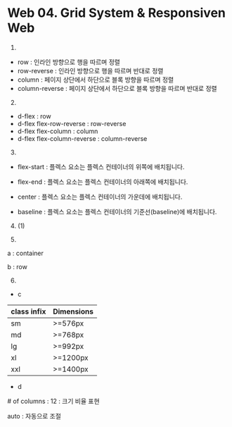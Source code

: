 # Web 04. Grid System & Responsiven Web



1. 

- row : 인라인 방향으로 행을 따르며 정렬
- row-reverse : 인라인 방향으로 행을 따르며 반대로 정렬
- column : 페이지 상단에서 하단으로 블록 방향을 따르며 정렬
- column-reverse : 페이지 상단에서 하단으로 블록 방향을 따르며 반대로 정렬



2. 

- d-flex : row
- d-flex flex-row-reverse : row-reverse
- d-flex flex-column : column
- d-flex flex-column-reverse : column-reverse



3. 

- flex-start : 플렉스 요소는 플렉스 컨테이너의 위쪽에 배치됩니다.

- flex-end : 플렉스 요소는 플렉스 컨테이너의 아래쪽에 배치됩니다.

- center : 플렉스 요소는 플렉스 컨테이너의 가운데에 배치됩니다.

- baseline : 플렉스 요소는 플렉스 컨테이너의 기준선(baseline)에 배치됩니다.

   

4. (1)



5. 

a : container

b : row



6. 

- c 

| class infix | Dimensions |
| ----------- | ---------- |
| sm          | >=576px    |
| md          | >=768px    |
| lg          | >=992px    |
| xl          | >=1200px   |
| xxl         | >=1400px   |

- d

\# of columns : 12 : 크기 비율 표현

auto : 자동으로 조절

